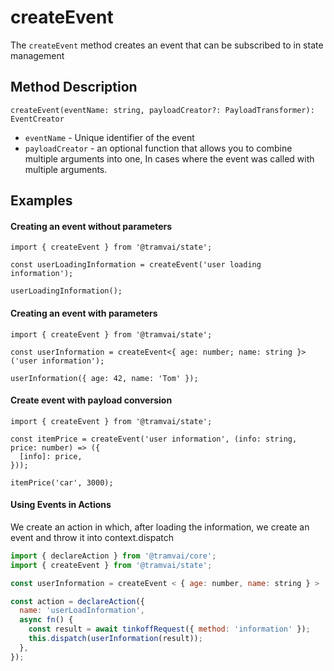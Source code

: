 # createEvent

The `createEvent` method creates an event that can be subscribed to in state management

## Method Description

`createEvent(eventName: string, payloadCreator?: PayloadTransformer): EventCreator`

- `eventName` - Unique identifier of the event
- `payloadCreator` - an optional function that allows you to combine multiple arguments into one, In cases where the event was called with multiple arguments.

## Examples

#### Creating an event without parameters

```tsx
import { createEvent } from '@tramvai/state';

const userLoadingInformation = createEvent('user loading information');

userLoadingInformation();
```

#### Creating an event with parameters

```tsx
import { createEvent } from '@tramvai/state';

const userInformation = createEvent<{ age: number; name: string }>('user information');

userInformation({ age: 42, name: 'Tom' });
```

#### Create event with payload conversion

```tsx
import { createEvent } from '@tramvai/state';

const itemPrice = createEvent('user information', (info: string, price: number) => ({
  [info]: price,
}));

itemPrice('car', 3000);
```

#### Using Events in Actions

We create an action in which, after loading the information, we create an event and throw it into context.dispatch

```javascript
import { declareAction } from '@tramvai/core';
import { createEvent } from '@tramvai/state';

const userInformation = createEvent < { age: number, name: string } > 'user information';

const action = declareAction({
  name: 'userLoadInformation',
  async fn() {
    const result = await tinkoffRequest({ method: 'information' });
    this.dispatch(userInformation(result));
  },
});
```
